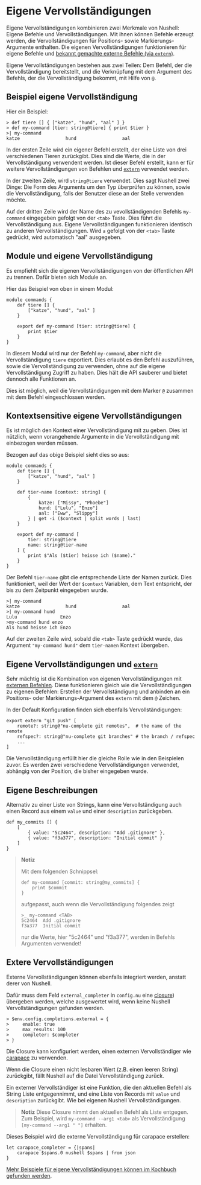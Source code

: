 # Eigene Vervollständigungen

Eigene Vervollständigungen kombinieren zwei Merkmale von Nushell:
Eigene Befehle und Vervollständigungen. Mit ihnen können Befehle erzeugt werden,
die Vervollständigungen für Positions- sowie Markierungs-Argumente enthalten.
Die eigenen Vervollständigungen funktionieren für eigene Befehle und [bekannt gemachte externe Befehle (via `extern`)](/book/externs.md).

Eigene Vervollständigungen bestehen aus zwei Teilen:
Dem Befehl, der die Vervollständigung bereitstellt, und die Verknüpfung mit dem Argument des Befehls, der die Vervollständigung bekommt, mit Hilfe von `@`.

## Beispiel eigene Vervollständigung

Hier ein Beispiel:

```
> def tiere [] { ["katze", "hund", "aal" ] }
> def my-command [tier: string@tiere] { print $tier }
>| my-command
katze                 hund                 aal
```

In der ersten Zeile wird ein eigener Befehl erstellt, der eine Liste von drei verschiedenen Tieren zurückgibt.
Dies sind die Werte, die in der Vervollständigung verwendent werden. Ist dieser Befehl erstellt, kann er für weitere Vervollständigungen von Befehlen und [`extern`](/commands/docs/extern.md) verwendet werden.

In der zweiten Zeile, wird `string@tiere` verwendet.
Dies sagt Nushell zwei Dinge:
Die Form des Arguments um den Typ überprüfen zu können, sowie die Vervollständigung, falls der Benutzer diese an der Stelle verwenden möchte.

Auf der dritten Zeile wird der Name des zu vevollständigenden Befehls `my-command` eingegeben gefolgt von der `<tab>` Taste. Dies führt die Vervollständigung aus. Eigene Vervollständigungen funktionieren identisch zu anderen Vervollständigungen. Wird `a` gefolgt von der `<tab>` Taste gedrückt, wird automatisch "aal" ausgegeben.


## Module und eigene Vervollständigung

Es empfiehlt sich die eigenen Vervollständigungen von der öffentlichen API zu trennen. Dafür bieten sich Module an.

Hier das Beispiel von oben in einem Modul:

```
module commands {
    def tiere [] {
        ["katze", "hund", "aal" ]
    }

    export def my-command [tier: string@tiere] {
        print $tier
    }
}
```

In diesem Modul wird nur der Befehl `my-command`, aber nicht die Vervollständigung `tiere` exportiert. Dies erlaubt es den Befehl auszuführen, sowie die Vervollständigung zu verwenden, ohne auf die eigene Vervollständigung Zugriff zu haben.
Dies hält die API sauberer und bietet dennoch alle Funktionen an.

Dies ist möglich, weil die Vervollständigungen mit dem Marker `@` zusammen mit dem Befehl eingeschlossen werden.

## Kontextsensitive eigene Vervollständigungen

Es ist möglich den Kontext einer Vervollständigung mit zu geben. Dies ist nützlich, wenn vorangehende Argumente in die Vervollständigung mit einbezogen werden müssen.

Bezogen auf das obige Beispiel sieht dies so aus:

```
module commands {
    def tiere [] {
        ["katze", "hund", "aal" ]
    }

    def tier-name [context: string] {
        {
            katze: ["Missy", "Phoebe"]
            hund: ["Lulu", "Enzo"]
            aal: ["Eww", "Slippy"]
        } | get -i ($context | split words | last)
    }

    export def my-command [
        tier: string@tiere
        name: string@tier-name
    ] {
        print $"Als ($tier) heisse ich ($name)."
    }
}
```
Der Befehl `tier-name` gibt die entsprechende Liste der Namen zurück. Dies funktioniert, weil der Wert der `$context` Variablen, dem Text entspricht, der bis zu dem Zeitpunkt eingegeben wurde.

```
>| my-command
katze                 hund                 aal
>| my-command hund
Lulu                Enzo
>my-command hund enzo
Als hund heisse ich Enzo
```

Auf der zweiten Zeile wird, sobald die `<tab>` Taste gedrückt wurde, das Argument `"my-command hund"` dem `tier-namen` Kontext übergeben.

## Eigene Vervollständigungen und [`extern`](/commands/docs/extern.md)

Sehr mächtig ist die Kombination von eigenen Vervollständigungen mit [externen Befehlen](/book/externs.md). Diese funktionieren gleich wie die Vervollständigungen zu eigenen Befehlen:
Erstellen der Vervollständigung und anbinden an ein Positions- oder Markierungs-Argument des `extern` mit dem `@` Zeichen.

In der Default Konfiguration finden sich ebenfalls Vervollständigungen:

```
export extern "git push" [
    remote?: string@"nu-complete git remotes",  # the name of the remote
    refspec?: string@"nu-complete git branches" # the branch / refspec
    ...
]
```

Die Vervollständigung erfüllt hier die gleiche Rolle wie in den Beispielen zuvor. Es werden zwei verschiedene Vervollständigungen verwendet, abhängig von der Position, die bisher eingegeben wurde.

## Eigene Beschreibungen

Alternativ zu einer Liste von Strings, kann eine Vervollständigung auch einen Record aus einem `value` und einer `description` zurückgeben.

```
def my_commits [] {
    [
        { value: "5c2464", description: "Add .gitignore" },
        { value: "f3a377", description: "Initial commit" }
    ]
}
```

> **Notiz**
>
> Mit dem folgenden Schnippsel:
>
> ```nu
> def my-command [commit: string@my_commits] {
>     print $commit
> }
> ```
> 
> aufgepasst, auch wenn die Vervollständigung folgendes zeigt
>
> ```nu
> >_ my-command <TAB>
> 5c2464  Add .gitignore
> f3a377  Initial commit
> ```
>
> nur die Werte, hier "5c2464" und "f3a377", werden in Befehls Argumenten verwendet!

## Extere Vervollständigungen

Externe Vervollständigungen können ebenfalls integriert werden, anstatt derer von Nushell.

Dafür muss dem Feld `external_completer` in `config.nu` eine [closure](/book/types_of_data.md#closures)) übergeben werden, welche ausgewertet wird, wenn keine Nushell Vervollständigungen gefunden werden.

```nu
> $env.config.completions.external = {
>     enable: true
>     max_results: 100
>     completer: $completer
> }
```

Die Closure kann konfiguriert werden, einen externen Vervollständiger wie [carapace](https://github.com/rsteube/carapace-bin) zu verwenden.

Wenn die Closure einen nicht lesbaren Wert (z.B. einen leeren String) zurückgibt, fällt Nushell auf die Datei Vervollständigung zurück.

Ein externer Vervollständiger ist eine Funktion, die den aktuellen Befehl als String Liste entgegennimmt, und eine Liste von Records mit `value` und `description` zurückgibt. Wie bei eigenen Nushell Vervollständigungen.

> **Notiz**
> Diese Closure nimmt den aktuellen Befehl als Liste entgegen. Zum Beispiel, wird `my-command --arg1 <tab>` als Vervollständigung `[my-command --arg1 " "]` erhalten.

Dieses Beispiel wird die externe Vervollständigung für carapace erstellen:

```nu
let carapace_completer = {|spans|
    carapace $spans.0 nushell $spans | from json
}
```

[Mehr Beispiele für eigene Vervollständigungen können im Kochbuch gefunden werden](/cookbook/external_completers.md).
